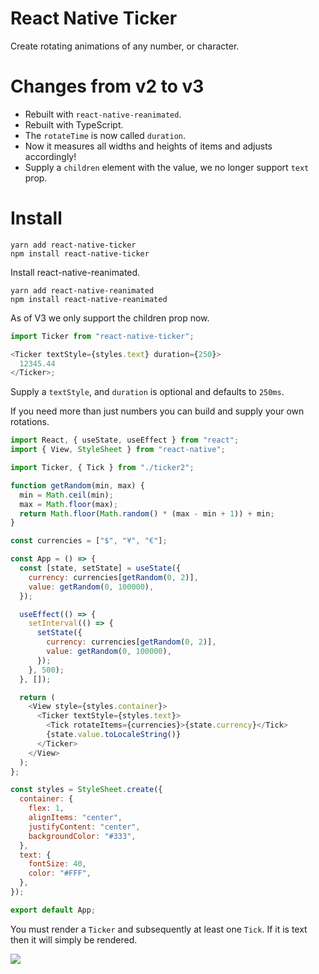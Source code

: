 # React Native Ticker

Create rotating animations of any number, or character.

# Changes from v2 to v3

- Rebuilt with `react-native-reanimated`.
- Rebuilt with TypeScript.
- The `rotateTime` is now called `duration`.
- Now it measures all widths and heights of items and adjusts accordingly!
- Supply a `children` element with the value, we no longer support `text` prop.

# Install

```
yarn add react-native-ticker
npm install react-native-ticker
```

Install react-native-reanimated.

```
yarn add react-native-reanimated
npm install react-native-reanimated
```

As of V3 we only support the children prop now.

```js
import Ticker from "react-native-ticker";

<Ticker textStyle={styles.text} duration={250}>
  12345.44
</Ticker>;
```

Supply a `textStyle`, and `duration` is optional and defaults to `250ms`.

If you need more than just numbers you can build and supply your own rotations.

```js
import React, { useState, useEffect } from "react";
import { View, StyleSheet } from "react-native";

import Ticker, { Tick } from "./ticker2";

function getRandom(min, max) {
  min = Math.ceil(min);
  max = Math.floor(max);
  return Math.floor(Math.random() * (max - min + 1)) + min;
}

const currencies = ["$", "¥", "€"];

const App = () => {
  const [state, setState] = useState({
    currency: currencies[getRandom(0, 2)],
    value: getRandom(0, 100000),
  });

  useEffect(() => {
    setInterval(() => {
      setState({
        currency: currencies[getRandom(0, 2)],
        value: getRandom(0, 100000),
      });
    }, 500);
  }, []);

  return (
    <View style={styles.container}>
      <Ticker textStyle={styles.text}>
        <Tick rotateItems={currencies}>{state.currency}</Tick>
        {state.value.toLocaleString()}
      </Ticker>
    </View>
  );
};

const styles = StyleSheet.create({
  container: {
    flex: 1,
    alignItems: "center",
    justifyContent: "center",
    backgroundColor: "#333",
  },
  text: {
    fontSize: 40,
    color: "#FFF",
  },
});

export default App;
```

You must render a `Ticker` and subsequently at least one `Tick`. If it is text then it will simply be rendered.

![](./example.gif)
